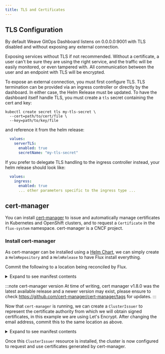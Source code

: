 ```yaml
---
title: TLS and Certificates
---
```


## TLS Configuration

By default Weave GitOps Dashboard listens on 0.0.0.0:9001 with TLS disabled and
without exposing any external connection.

Exposing services without TLS if not recommended. Without a certificate, a user
can't be sure they are using the right service, and the traffic will be easily
monitored, or even tampered with. All communication between the user and an endpoint
with TLS will be encrypted.

To expose an external connection, you must first configure TLS. TLS termination
can be provided via an ingress controller or directly by the dashboard. In
either case, the Helm Release must be updated. To have the dashboard itself
handle TLS, you must create a `tls` secret containing the cert and key:

```cli
kubectl create secret tls my-tls-secret \
  --cert=path/to/cert/file \
  --key=path/to/key/file
```

and reference it from the helm release:

```yaml
  values:
    serverTLS:
      enabled: true
      secretName: "my-tls-secret"
```

If you prefer to delegate TLS handling to the ingress controller instead, your
helm release should look like:

```yaml
  values:
    ingress:
      enabled: true
      ... other parameters specific to the ingress type ...
```
## cert-manager

You can install [cert-manager](https://cert-manager.io/) to issue and automatically manage certificates in Kubernetes and OpenShift clusters, and to request a `Certificate` in
the `flux-system` namespace. cert-manager is a CNCF project. 

### Install cert-manager

As cert-manager can be installed using a [Helm Chart](https://cert-manager.io/docs/installation/helm/), we can
simply create a `HelmRepository` and a `HelmRelease` to have Flux install everything.

Commit the following to a location being reconciled by Flux.

<details><summary>Expand to see manifest contents</summary>

```yaml
---
apiVersion: v1
kind: Namespace
metadata:
  name: cert-manager
---
apiVersion: source.toolkit.fluxcd.io/v1beta1
kind: HelmRepository
metadata:
  name: cert-manager
  namespace: cert-manager
spec:
  interval: 1h
  url: https://charts.jetstack.io
---
apiVersion: helm.toolkit.fluxcd.io/v2beta1
kind: HelmRelease
metadata:
  name: cert-manager
  namespace: cert-manager
spec:
  interval: 5m
  chart:
    spec:
      chart: cert-manager
      version: 1.8.0
      sourceRef:
        kind: HelmRepository
        name: cert-manager
        namespace: cert-manager
      interval: 1m
  values:
    installCRDs: true
```

</details>

:::note cert-manager version
At time of writing, cert manager v1.8.0 was the latest available release and a newer version may exist, please
ensure to check <https://github.com/cert-manager/cert-manager/tags> for updates.
:::

Now that `cert-manager` is running, we can create a `ClusterIssuer` to represent the certificate authority
from which we will obtain signed certificates, in this example we are using Let's Encrypt. After changing
the email address, commit this to the same location as above.

<details><summary>Expand to see manifest contents</summary>

```yaml
---
apiVersion: cert-manager.io/v1
kind: ClusterIssuer
metadata:
  name: letsencrypt-prod
spec:
  acme:
    # You must replace this email address with your own.
    # Let's Encrypt will use this to contact you about expiring
    # certificates, and issues related to your account.
    email: weave-gitops@example.tld
    server: https://acme-v02.api.letsencrypt.org/directory
    privateKeySecretRef:
      # Secret resource that will be used to store the account's private key.
      name: letsencrypt-prod-account-key
    solvers:
    # Add a single challenge solver, HTTP01 using nginx
    - http01:
       ingress:
         class: nginx
```

</details>

Once this `ClusterIssuer` resource is installed, the cluster is now configured to request and use certificates generated by cert-manager.
